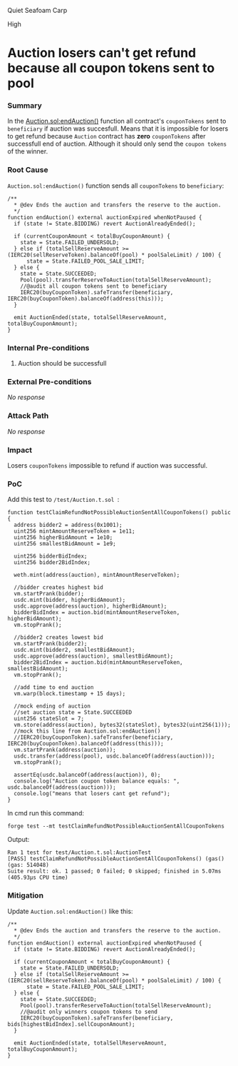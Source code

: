 Quiet Seafoam Carp

High

# Auction losers can't get refund because all coupon tokens sent to pool

### Summary

In the [Auction.sol:endAuction()](https://github.com/sherlock-audit/2024-12-plaza-finance/blob/main/plaza-evm/src/Auction.sol#L336) function all contract's `couponTokens` sent to `beneficiary` if auction was succesfull. Means that it is impossible for losers to get refund because `Auction` contract has **zero** `couponTokens` after successfull end of auction. Although it should only send the `coupon tokens` of the winner.

### Root Cause

`Auction.sol:endAuction()` function sends all `couponTokens` to `beneficiary`:
```Solidity
/**
  * @dev Ends the auction and transfers the reserve to the auction.
  */
function endAuction() external auctionExpired whenNotPaused {
  if (state != State.BIDDING) revert AuctionAlreadyEnded();

  if (currentCouponAmount < totalBuyCouponAmount) {
    state = State.FAILED_UNDERSOLD;
  } else if (totalSellReserveAmount >= (IERC20(sellReserveToken).balanceOf(pool) * poolSaleLimit) / 100) {
      state = State.FAILED_POOL_SALE_LIMIT;
  } else {
    state = State.SUCCEEDED;
    Pool(pool).transferReserveToAuction(totalSellReserveAmount);
    //@audit all coupon tokens sent to beneficiary
    IERC20(buyCouponToken).safeTransfer(beneficiary, IERC20(buyCouponToken).balanceOf(address(this)));
  }

  emit AuctionEnded(state, totalSellReserveAmount, totalBuyCouponAmount);
}
```



### Internal Pre-conditions

1. Auction should be successfull

### External Pre-conditions

_No response_

### Attack Path

_No response_

### Impact

Losers `couponTokens` impossible to refund if auction was successful.

### PoC

Add this test to `/test/Auction.t.sol `:
```Solidity
function testClaimRefundNotPossibleAuctionSentAllCouponTokens() public {
  address bidder2 = address(0x1001);
  uint256 mintAmountReserveToken = 1e11;
  uint256 higherBidAmount = 1e10;
  uint256 smallestBidAmount = 1e9;

  uint256 bidderBidIndex;
  uint256 bidder2BidIndex;

  weth.mint(address(auction), mintAmountReserveToken);

  //bidder creates highest bid
  vm.startPrank(bidder);
  usdc.mint(bidder, higherBidAmount);
  usdc.approve(address(auction), higherBidAmount);
  bidderBidIndex = auction.bid(mintAmountReserveToken, higherBidAmount);
  vm.stopPrank();

  //bidder2 creates lowest bid
  vm.startPrank(bidder2);
  usdc.mint(bidder2, smallestBidAmount);
  usdc.approve(address(auction), smallestBidAmount);
  bidder2BidIndex = auction.bid(mintAmountReserveToken, smallestBidAmount);
  vm.stopPrank();

  //add time to end auction
  vm.warp(block.timestamp + 15 days);

  //mock ending of auction
  //set auction state = State.SUCCEEDED
  uint256 stateSlot = 7;
  vm.store(address(auction), bytes32(stateSlot), bytes32(uint256(1)));
  //mock this line from Auction.sol:endAuction() 
  //IERC20(buyCouponToken).safeTransfer(beneficiary, IERC20(buyCouponToken).balanceOf(address(this)));
  vm.startPrank(address(auction));
  usdc.transfer(address(pool), usdc.balanceOf(address(auction)));
  vm.stopPrank();

  assertEq(usdc.balanceOf(address(auction)), 0);
  console.log("Auction coupon token balance equals: ", usdc.balanceOf(address(auction)));
  console.log("means that losers cant get refund");
}
```
In cmd run this command:
```Shell
forge test --mt testClaimRefundNotPossibleAuctionSentAllCouponTokens
```
Output:
```Shell
Ran 1 test for test/Auction.t.sol:AuctionTest
[PASS] testClaimRefundNotPossibleAuctionSentAllCouponTokens() (gas() (gas: 514048)
Suite result: ok. 1 passed; 0 failed; 0 skipped; finished in 5.07ms (405.93µs CPU time)
```

### Mitigation

Update `Auction.sol:endAuction()` like this:
```Solidity
/**
  * @dev Ends the auction and transfers the reserve to the auction.
  */
function endAuction() external auctionExpired whenNotPaused {
  if (state != State.BIDDING) revert AuctionAlreadyEnded();

  if (currentCouponAmount < totalBuyCouponAmount) {
    state = State.FAILED_UNDERSOLD;
  } else if (totalSellReserveAmount >= (IERC20(sellReserveToken).balanceOf(pool) * poolSaleLimit) / 100) {
      state = State.FAILED_POOL_SALE_LIMIT;
  } else {
    state = State.SUCCEEDED;
    Pool(pool).transferReserveToAuction(totalSellReserveAmount);
    //@audit only winners coupon tokens to send
    IERC20(buyCouponToken).safeTransfer(beneficiary, bids[highestBidIndex].sellCouponAmount);
  }

  emit AuctionEnded(state, totalSellReserveAmount, totalBuyCouponAmount);
}
```